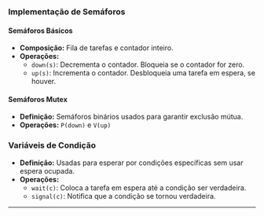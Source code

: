 ### Implementação de Semáforos

#### Semáforos Básicos
- **Composição:** Fila de tarefas e contador inteiro.
- **Operações:**
    - `down(s)`: Decrementa o contador. Bloqueia se o contador for zero.
    - `up(s)`: Incrementa o contador. Desbloqueia uma tarefa em espera, se houver.

#### Semáforos Mutex
- **Definição:** Semáforos binários usados para garantir exclusão mútua.
- **Operações:** `P(down)` e `V(up)`

### Variáveis de Condição
- **Definição:** Usadas para esperar por condições específicas sem usar espera ocupada.
- **Operações:**
    - `wait(c)`: Coloca a tarefa em espera até a condição ser verdadeira.
    - `signal(c)`: Notifica que a condição se tornou verdadeira.

---